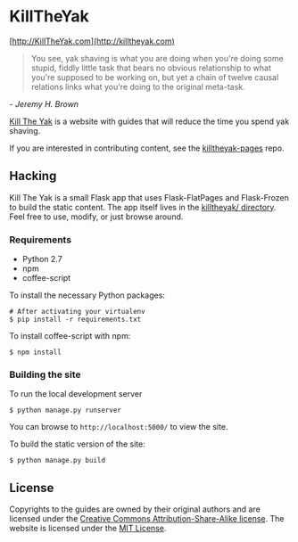 # KillTheYak

[http://KillTheYak.com](http://killtheyak.com)

> You see, yak shaving is what you are doing when you're doing some stupid, fiddly little task that bears no obvious relationship to what you're supposed to be working on, but yet a chain of twelve causal relations links what you're doing to the original meta-task.

<cite>- Jeremy H. Brown</cite>

[Kill The Yak][KillTheYak] is a website with guides that will reduce the time you spend yak shaving.

If you are interested in contributing content, see the [killtheyak-pages][] repo.

## Hacking

Kill The Yak is a small Flask app that uses Flask-FlatPages and Flask-Frozen to build the static content. The app itself lives in the [killtheyak/ directory](https://github.com/killtheyak/killtheyak.github.com/tree/master/killtheyak). Feel free to use, modify, or just browse around.

### Requirements

- Python 2.7
- npm
- coffee-script

To install the necessary Python packages:

```
# After activating your virtualenv
$ pip install -r requirements.txt
```

To install coffee-script with npm:

```
$ npm install
```

### Building the site

To run the local development server

```
$ python manage.py runserver
```

You can browse to `http://localhost:5000/` to view the site.

To build the static version of the site:

```
$ python manage.py build
```

## License

Copyrights to the guides are owned by their original authors and are licensed under the [Creative Commons Attribution-Share-Alike license][CC-SA].  The website is licensed under the [MIT License](https://github.com/killtheyak/killtheyak.github.com/blob/master/LICENSE).

[KillTheYak]: http://killtheyak.com
[killtheyak-pages]: https://github.com/killtheyak/killtheyak-pages
[MIT License]: https://github.com/killtheyak/killtheyak.github.com/blob/master/LICENSE
[CC-SA]: https://creativecommons.org/licenses/by-sa/3.0/legalcode
